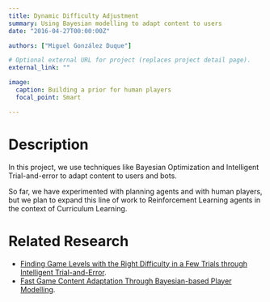 ```yaml
---
title: Dynamic Difficulty Adjustment
summary: Using Bayesian modelling to adapt content to users
date: "2016-04-27T00:00:00Z"

authors: ["Miguel González Duque"]

# Optional external URL for project (replaces project detail page).
external_link: ""

image:
  caption: Building a prior for human players
  focal_point: Smart

---
```

# Description

In this project, we use techniques like Bayesian Optimization and Intelligent Trial-and-error to adapt content to users and bots.

So far, we have experimented with planning agents and with human players, but we plan to expand this line of work to Reinforcement Learning agents in the context of Curriculum Learning.

# Related Research

- [Finding Game Levels with the Right Difficulty in a Few Trials through Intelligent Trial-and-Error](https://arxiv.org/abs/2005.07677).
- [Fast Game Content Adaptation Through Bayesian-based Player Modelling](https://arxiv.org/abs/2105.08484).
